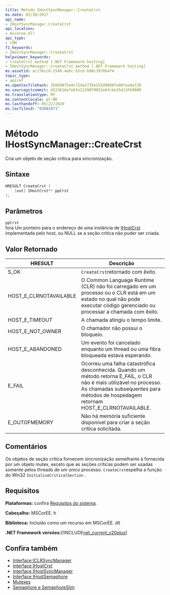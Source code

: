 ```yaml
---
title: Método IHostSyncManager::CreateCrst
ms.date: 03/30/2017
api_name:
- IHostSyncManager.CreateCrst
api_location:
- mscoree.dll
api_type:
- COM
f1_keywords:
- IHostSyncManager::CreateCrst
helpviewer_keywords:
- CreateCrst method [.NET Framework hosting]
- IHostSyncManager::CreateCrst method [.NET Framework hosting]
ms.assetid: ac278cc8-2540-4a6c-b5c6-b90c3970b4f4
topic_type:
- apiref
ms.openlocfilehash: 3566907544c72da2735e155d9088fe09fea4a728
ms.sourcegitcommit: d223616e7e6fe2139079052e6fcbe25413fb9900
ms.translationtype: MT
ms.contentlocale: pt-BR
ms.lasthandoff: 05/22/2020
ms.locfileid: "83803471"
---
```

# <a name="ihostsyncmanagercreatecrst-method"></a>Método IHostSyncManager::CreateCrst
Cria um objeto de seção crítica para sincronização.  
  
## <a name="syntax"></a>Sintaxe  
  
```cpp  
HRESULT CreateCrst (  
    [out] IHostCrst** ppCrst  
);  
```  
  
## <a name="parameters"></a>Parâmetros  
 `ppCrst`  
 fora Um ponteiro para o endereço de uma instância de [IHostCrst](ihostcrst-interface.md) implementada pelo host, ou NULL se a seção crítica não puder ser criada.  
  
## <a name="return-value"></a>Valor Retornado  
  
|HRESULT|Descrição|  
|-------------|-----------------|  
|S_OK|`CreateCrst`retornado com êxito.|  
|HOST_E_CLRNOTAVAILABLE|O Common Language Runtime (CLR) não foi carregado em um processo ou o CLR está em um estado no qual não pode executar código gerenciado ou processar a chamada com êxito.|  
|HOST_E_TIMEOUT|A chamada atingiu o tempo limite.|  
|HOST_E_NOT_OWNER|O chamador não possui o bloqueio.|  
|HOST_E_ABANDONED|Um evento foi cancelado enquanto um thread ou uma fibra bloqueada estava esperando.|  
|E_FAIL|Ocorreu uma falha catastrófica desconhecida. Quando um método retorna E_FAIL, o CLR não é mais utilizável no processo. As chamadas subsequentes para métodos de hospedagem retornam HOST_E_CLRNOTAVAILABLE.|  
|E_OUTOFMEMORY|Não há memória suficiente disponível para criar a seção crítica solicitada.|  
  
## <a name="remarks"></a>Comentários  
 Os objetos de seção crítica fornecem sincronização semelhante à fornecida por um objeto mutex, exceto que as seções críticas podem ser usadas somente pelos threads de um único processo. `CreateCrst`espelha a função do Win32 `InitializeCriticalSection` .  
  
## <a name="requirements"></a>Requisitos  
 **Plataformas:** confira [Requisitos do sistema](../../get-started/system-requirements.md).  
  
 **Cabeçalho:** MSCorEE. h  
  
 **Biblioteca:** Incluído como um recurso em MSCorEE. dll  
  
 **.NET Framework versões:**[!INCLUDE[net_current_v20plus](../../../../includes/net-current-v20plus-md.md)]  
  
## <a name="see-also"></a>Confira também

- [Interface ICLRSyncManager](iclrsyncmanager-interface.md)
- [Interface IHostCrst](ihostcrst-interface.md)
- [Interface IHostSyncManager](ihostsyncmanager-interface.md)
- [Interface IHostSemaphore](ihostsemaphore-interface.md)
- [Mutexes](../../../standard/threading/mutexes.md)
- [Semaphore e SemaphoreSlim](../../../standard/threading/semaphore-and-semaphoreslim.md)
